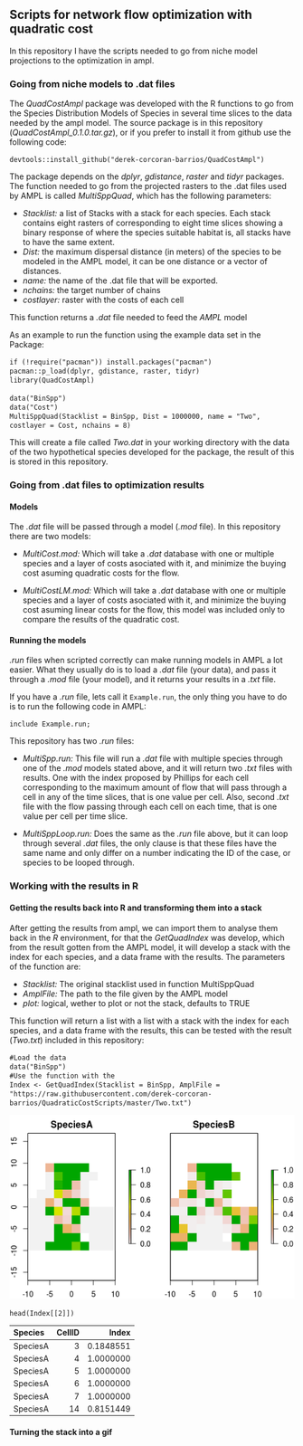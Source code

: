 ## Scripts for network flow optimization with quadratic cost

In this repository I have the scripts needed to go from niche model projections to the optimization in ampl.


### Going from niche models to .dat files

The *QuadCostAmpl* package was developed with the R functions to go from the Species Distribution Models of Species in several time slices to the data needed by the ampl model. The source package is in this repository (*QuadCostAmpl_0.1.0.tar.gz*), or if you prefer to install it from github use the following code:

```
devtools::install_github("derek-corcoran-barrios/QuadCostAmpl")
```

The package depends on the *dplyr*, *gdistance*, *raster* and *tidyr* packages. The function needed to go from the projected rasters to the .dat files used by AMPL is called *MultiSppQuad*, which has the following parameters:

* *Stacklist:* a list of Stacks with a stack for each species. Each stack contains eight rasters of corresponding to eight time slices showing a binary response of where the species suitable habitat is, all stacks have to have the same extent. 
* *Dist:* the maximum dispersal distance (in meters) of the species to be modeled in the AMPL model, it can be one distance or a vector of distances.
* *name:* the name of the .dat file that will be exported.
* *nchains:* the target number of chains
* *costlayer:* raster with the costs of each cell

This function returns a *.dat* file needed to feed the *AMPL* model

As an example to run the function using the example data set in the Package:

```
if (!require("pacman")) install.packages("pacman")
pacman::p_load(dplyr, gdistance, raster, tidyr)
library(QuadCostAmpl)

data("BinSpp")
data("Cost")
MultiSppQuad(Stacklist = BinSpp, Dist = 1000000, name = "Two", costlayer = Cost, nchains = 8)
```

This will create a file called *Two.dat* in your working directory with the data of the two hypothetical species developed for the package, the result of this is stored in this repository.

### Going from .dat files to optimization results

#### Models

The *.dat* file will be passed through a model (*.mod* file). In this repository there are two models:

* *MultiCost.mod:* Which will take a *.dat* database with one or multiple species and a layer of costs asociated with it, and minimize the buying cost asuming quadratic costs for the flow.

* *MultiCostLM.mod:* Which will take a *.dat* database with one or multiple species and a layer of costs asociated with it, and minimize the buying cost asuming linear costs for the flow, this model was included only to compare the results of the quadratic cost.

#### Running the models

*.run* files when scripted correctly can make running models in AMPL a lot easier. What they usually do is to load a *.dat* file (your data), and pass it through a *.mod* file (your model), and it returns your results in a *.txt* file.

If you have a *.run* file, lets call it ```Example.run```, the only thing you have to do is to run the following code in AMPL:

```
include Example.run;
```

This repository has two *.run* files:

* *MultiSpp.run:* This file will run a *.dat* file with multiple species through one of the *.mod* models stated above, and it will return two *.txt* files with results. One with the index proposed by Phillips for each cell corresponding to the maximum amount of flow that will pass through a cell in any of the time slices, that is one value per cell. Also, second *.txt* file with the flow passing through each cell on each time, that is one value per cell per time slice.

* *MultiSppLoop.run:* Does the same as the *.run* file above, but it can loop through several *.dat* files, the only clause is that these files have the same name and only differ on a number indicating the ID of the case, or species to be looped through. 

### Working with the results in R

#### Getting the results back into R and transforming them into a stack


After getting the results from ampl, we can import them to analyse them back in the *R* environment, for that the *GetQuadIndex* was develop, which from the result gotten from the AMPL model, it will develop a stack with the index for each species, and a data frame with the results. The parameters of the function are:

* *Stacklist:* The original stacklist used in function MultiSppQuad
* *AmplFile:* The path to the file given by the AMPL model
* *plot:* logical, wether to plot or not the stack, defaults to TRUE

This function will return a list with a list with a stack with the index 
for each species, and a data frame with the results, this can be tested with the result (*Two.txt*) included in this repository:

```
#Load the data
data("BinSpp")
#Use the function with the 
Index <- GetQuadIndex(Stacklist = BinSpp, AmplFile = "https://raw.githubusercontent.com/derek-corcoran-barrios/QuadraticCostScripts/master/Two.txt")
```

![title](https://github.com/derek-corcoran-barrios/QuadraticCostScripts/blob/master/Results1.png)

```
head(Index[[2]])
```

|Species  | CellID|     Index|
|:--------|------:|---------:|
|SpeciesA |      3| 0.1848551|
|SpeciesA |      4| 1.0000000|
|SpeciesA |      5| 1.0000000|
|SpeciesA |      6| 1.0000000|
|SpeciesA |      7| 1.0000000|
|SpeciesA |     14| 0.8151449|
#### Turning the stack into a gif

